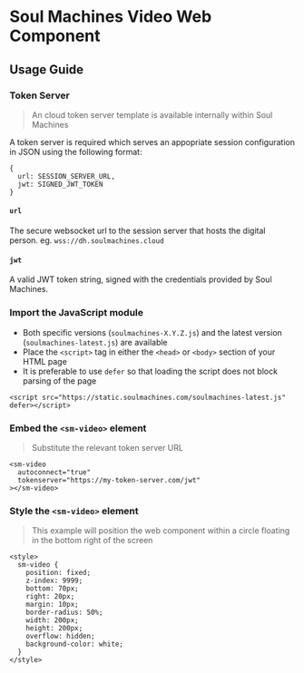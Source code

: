 # Soul Machines Video Web Component

## Usage Guide

### Token Server

> An cloud token server template is available internally within Soul Machines

A token server is required which serves an appopriate session configuration in JSON using the following format:

```
{
  url: SESSION_SERVER_URL,
  jwt: SIGNED_JWT_TOKEN
}

```

#### `url`

The secure websocket url to the session server that hosts the digital person.
eg. `wss://dh.soulmachines.cloud`

#### `jwt`

A valid JWT token string, signed with the credentials provided by Soul Machines.

### Import the JavaScript module

- Both specific versions (`soulmachines-X.Y.Z.js`) and the latest version (`soulmachines-latest.js`) are available
- Place the `<script>` tag in either the `<head>` or `<body>` section of your HTML page
- It is preferable to use `defer` so that loading the script does not block parsing of the page

```
<script src="https://static.soulmachines.com/soulmachines-latest.js" defer></script>
```

### Embed the `<sm-video>` element

> Substitute the relevant token server URL

```
<sm-video
  autoconnect="true"
  tokenserver="https://my-token-server.com/jwt"
></sm-video>
```

### Style the `<sm-video>` element

> This example will position the web component within a circle floating in the bottom right of the screen

```
<style>
  sm-video {
    position: fixed;
    z-index: 9999;
    bottom: 70px;
    right: 20px;
    margin: 10px;
    border-radius: 50%;
    width: 200px;
    height: 200px;
    overflow: hidden;
    background-color: white;
  }
</style>
```
